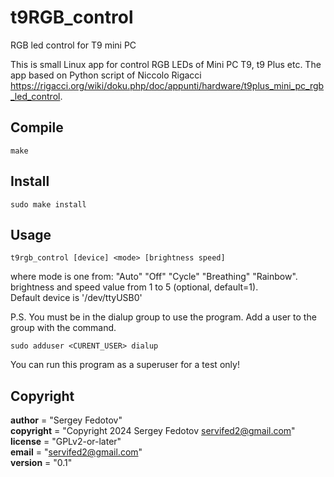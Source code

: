 # t9RGB_control
RGB led control for T9 mini PC

This is small Linux app for control RGB LEDs of Mini PC T9, t9 Plus etc.
The app based on Python script of Niccolo Rigacci <https://rigacci.org/wiki/doku.php/doc/appunti/hardware/t9plus_mini_pc_rgb_led_control>.


## Compile
	make

## Install
	sudo make install

## Usage
	t9rgb_control [device] <mode> [brightness speed]

where mode is one from: "Auto" "Off" "Cycle" "Breathing" "Rainbow".  
	brightness and speed value from 1 to 5 (optional, default=1).  
	Default device is '/dev/ttyUSB0'

P.S. You must be in the dialup group to use the program. Add a user to the group with the command.

	sudo adduser <CURENT_USER> dialup
You can run this program as a superuser for a test only!

## Copyright
__author__ = "Sergey Fedotov"  
__copyright__ = "Copyright 2024 Sergey Fedotov <servifed2@gmail.com>"  
__license__ = "GPLv2-or-later"  
__email__ = "servifed2@gmail.com"  
__version__ = "0.1"
